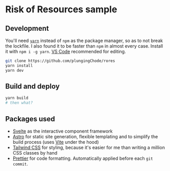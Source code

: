 # Risk of Resources sample

## Development
You'll need [`yarn`](https://yarnpkg.com/) instead of `npm` as the package manager, so as to not break the lockfile. I also found it to be faster than `npm` in almost every case. Install it with `npm i -g yarn`. [VS Code](https://code.visualstudio.com/) recommended for editing.

```sh
git clone https://github.com/plungingChode/rores
yarn install
yarn dev
```

## Build and deploy

```sh
yarn build
# then what?
```

## Packages used
- [Svelte](https://svelte.dev/) as the interactive component framework
- [Astro](https://astro.build/) for static site generation, flexible templating and to simplify the build process (uses [Vite](https://vitejs.dev/) under the hood)
- [Tailwind CSS](https://tailwindcss.com/) for styling, because it's easier for me than writing a million CSS classes by hand
- [Prettier](https://prettier.io/) for code formatting. Automatically applied before each `git commit`.
